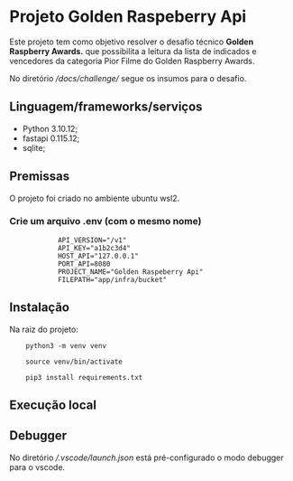 # Projeto Golden Raspeberry Api

Este projeto tem como objetivo resolver o desafio técnico **Golden Raspberry Awards.** que possibilita a leitura da lista de indicados e vencedores
da categoria Pior Filme do Golden Raspberry Awards.

No diretório */docs/challenge/* segue os insumos para o desafio.


## Linguagem/frameworks/serviços

- Python 3.10.12;
- fastapi 0.115.12;
- sqlite;

## Premissas

O projeto foi criado no ambiente ubuntu wsl2.

### Crie um arquivo .env (com o mesmo nome)

                API_VERSION="/v1"
                API_KEY="a1b2c3d4"
                HOST_API="127.0.0.1"
                PORT_API=8080
                PROJECT_NAME="Golden Raspeberry Api"
                FILEPATH="app/infra/bucket"


## Instalação

Na raiz do projeto:

        python3 -m venv venv

        source venv/bin/activate

        pip3 install requirements.txt


## Execução local



## Debugger

No diretório */.vscode/launch.json* está pré-configurado o modo debugger para o vscode.